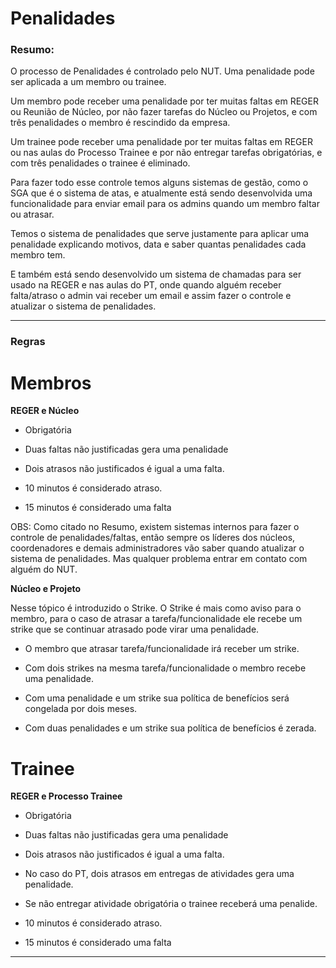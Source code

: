 # Penalidades

### Resumo:

O processo de Penalidades é controlado pelo NUT. Uma penalidade pode ser aplicada a um membro ou trainee.

Um membro pode receber uma penalidade por ter muitas faltas em REGER ou Reunião de Núcleo, por não fazer tarefas do Núcleo ou Projetos, e com três penalidades o membro é rescindido da empresa.

Um trainee pode receber uma penalidade por ter muitas faltas em REGER ou nas aulas do Processo Trainee e por não entregar tarefas obrigatórias, e com três penalidades o trainee é eliminado.

Para fazer todo esse controle temos alguns sistemas de gestão, como o SGA que é o sistema de atas, e atualmente está sendo desenvolvida uma funcionalidade para enviar email para os admins quando um membro faltar ou atrasar.

Temos o sistema de penalidades que serve justamente para aplicar uma penalidade explicando motivos, data e saber quantas penalidades cada membro tem.

E também está sendo desenvolvido um sistema de chamadas para ser usado na REGER e nas aulas do PT, onde quando alguém receber falta/atraso o admin vai receber um email e assim fazer o controle e atualizar o sistema de penalidades.


---

### Regras

# Membros

**REGER e Núcleo**

- Obrigatória

- Duas faltas não justificadas gera uma penalidade

- Dois atrasos não justificados é igual a uma falta.

- 10 minutos é considerado atraso.

- 15 minutos é considerado uma falta

OBS: Como citado no Resumo, existem sistemas internos para fazer o controle de penalidades/faltas, então sempre os líderes dos núcleos, coordenadores e demais administradores vão saber quando atualizar o sistema de penalidades. Mas qualquer problema entrar em contato com alguém do NUT.

**Núcleo e Projeto**

Nesse tópico é introduzido o Strike. O Strike é mais como aviso para o membro, para o caso de atrasar a tarefa/funcionalidade ele recebe um strike que se continuar atrasado pode virar uma penalidade.

- O membro que atrasar tarefa/funcionalidade irá receber um strike.

- Com dois strikes na mesma tarefa/funcionalidade o membro recebe uma penalidade.

- Com uma penalidade e um strike sua política de benefícios será congelada por dois meses.

- Com duas penalidades e um strike sua política de benefícios é zerada.


# Trainee

**REGER e Processo Trainee**

- Obrigatória

- Duas faltas não justificadas gera uma penalidade

- Dois atrasos não justificados é igual a uma falta.

- No caso do PT, dois atrasos em entregas de atividades gera uma penalidade.

- Se não entregar atividade obrigatória o trainee receberá uma penalide.

- 10 minutos é considerado atraso.

- 15 minutos é considerado uma falta

---


